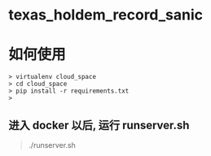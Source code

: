 #

# texas_holdem_record_sanic


# 如何使用

```
> virtualenv cloud_space
> cd cloud_space
> pip install -r requirements.txt
> 
```
## 进入 docker 以后, 运行 runserver.sh
> ./runserver.sh
